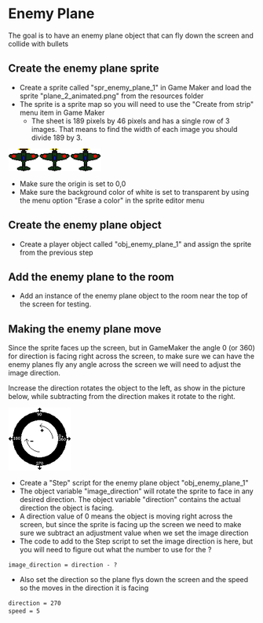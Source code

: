 # Enemy Plane

The goal is to have an enemy plane object that can fly down the screen and collide with bullets

## Create the enemy plane sprite

* Create a sprite called "spr_enemy_plane_1" in Game Maker and load the sprite "plane_2_animated.png" from the resources folder
* The sprite is a sprite map so you will need to use the "Create from strip" menu item in Game Maker
  * The sheet is 189 pixels by 46 pixels and has a single row of 3 images. That means to find the width of each image you should divide 189 by 3.

![](/resources/plane_2_animated.png)

* Make sure the origin is set to 0,0
* Make sure the background color of white is set to transparent by using the menu option "Erase a color" in the sprite editor menu

## Create the enemy plane object

* Create a player object called "obj_enemy_plane_1" and assign the sprite from the previous step

## Add the enemy plane to the room

* Add an instance of the enemy plane object to the room near the top of the screen for testing.

## Making the enemy plane move

Since the sprite faces up the screen, but in GameMaker the angle 0 (or 360) for direction is facing right across the screen, to make sure we can have the enemy planes fly any angle across the screen we will need to adjust the image direction.

Increase the direction rotates the object to the left, as show in the picture below, while subtracting from the direction makes it rotate to the right.

![](/resources/directionmap.gif)

* Create a "Step" script for the enemy plane object "obj_enemy_plane_1"
* The object variable "image_direction" will rotate the sprite to face in any desired direction. The object variable "direction" contains the actual direction the object is facing.
* A direction value of 0 means the object is moving right across the screen, but since the sprite is facing up the screen we need to make sure we subtract an adjustment value when we set the image direction
* The code to add to the Step script to set the image direction is here, but you will need to figure out what the number to use for the ?
```
image_direction = direction - ?
```
* Also set the direction so the plane flys down the screen and the speed so the moves in the direction it is facing
```
direction = 270
speed = 5
```
